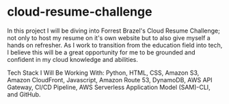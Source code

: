 # cloud-resume-challenge

In this project I will be diving into Forrest Brazel's Cloud Resume Challenge; not only to host my resume on it's own website but to also give myself a hands on refresher. As I work to transition from the education field into tech, I believe this will be a great opportunity for me to be grounded and confident in my cloud knowledge and abilities. 

Tech Stack I Will Be Working With: Python, HTML, CSS, Amazon S3, Amazon CloudFront, Javascript, Amazon Route 53, DynamoDB, AWS API Gateway, CI/CD Pipeline, AWS Serverless Application Model (SAM)-CLI, and GitHub.
